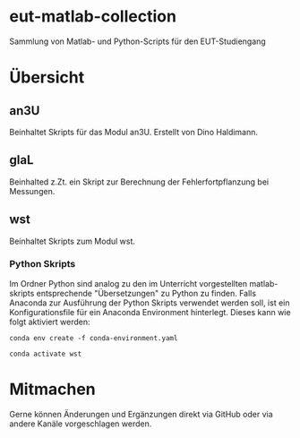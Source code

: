 # eut-matlab-collection
Sammlung von Matlab- und Python-Scripts für den EUT-Studiengang

# Übersicht

## an3U
Beinhaltet Skripts für das Modul an3U.
Erstellt von Dino Haldimann.

## glaL
Beinhalted z.Zt. ein Skript zur Berechnung der Fehlerfortpflanzung bei Messungen.

## wst
Beinhaltet Skripts zum Modul wst.

### Python Skripts
Im Ordner Python sind analog zu den im Unterricht vorgestellten matlab-skripts entsprechende "Übersetzungen" zu Python zu finden.
Falls Anaconda zur Ausführung der Python Skripts verwendet werden soll, ist ein Konfigurationsfile für ein Anaconda Environment hinterlegt. Dieses kann wie folgt aktiviert werden:

`conda env create -f conda-environment.yaml`

`conda activate wst`

# Mitmachen
Gerne können Änderungen und Ergänzungen direkt via GitHub oder via andere Kanäle vorgeschlagen werden.
